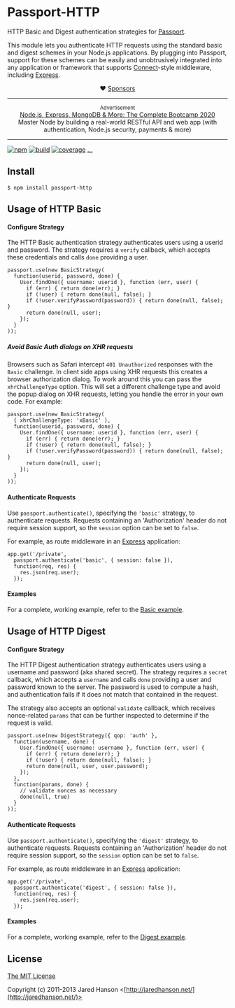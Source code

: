 # Passport-HTTP

HTTP Basic and Digest authentication strategies for [Passport](https://github.com/jaredhanson/passport).

This module lets you authenticate HTTP requests using the standard basic and
digest schemes in your Node.js applications.  By plugging into Passport, support
for these schemes can be easily and unobtrusively integrated into any
application or framework that supports [Connect](http://www.senchalabs.org/connect/)-style
middleware, including [Express](http://expressjs.com/).

<div align="center">

:heart: [Sponsors](https://www.passportjs.org/sponsors/?utm_source=github&utm_medium=referral&utm_campaign=passport-http&utm_content=nav-sponsors)

</div>

---

<p align="center">
  <sup>Advertisement</sup>
  <br>
  <a href="https://click.linksynergy.com/link?id=D*o7yui4/NM&offerid=507388.1672410&type=2&murl=https%3A%2F%2Fwww.udemy.com%2Fcourse%2Fnodejs-express-mongodb-bootcamp%2F&u1=kLuTIzmrCT1t6LdTW2psh0IyTCmrtTgnUbaS9Ot">Node.js, Express, MongoDB & More: The Complete Bootcamp 2020</a><br>Master Node by building a real-world RESTful API and web app (with authentication, Node.js security, payments & more)
</p>

---

[![npm](https://img.shields.io/npm/v/passport-http.svg)](https://www.npmjs.com/package/passport-http)
[![build](https://img.shields.io/travis/jaredhanson/passport-http.svg)](https://travis-ci.org/jaredhanson/passport-http)
[![coverage](https://img.shields.io/coveralls/jaredhanson/passport-http.svg)](https://coveralls.io/github/jaredhanson/passport-http)
[...](https://github.com/jaredhanson/passport-http/wiki/Status)

## Install

    $ npm install passport-http

## Usage of HTTP Basic

#### Configure Strategy

The HTTP Basic authentication strategy authenticates users using a userid and
password.  The strategy requires a `verify` callback, which accepts these
credentials and calls `done` providing a user.

    passport.use(new BasicStrategy(
      function(userid, password, done) {
        User.findOne({ username: userid }, function (err, user) {
          if (err) { return done(err); }
          if (!user) { return done(null, false); }
          if (!user.verifyPassword(password)) { return done(null, false); }
          return done(null, user);
        });
      }
    ));

##### Avoid Basic Auth dialogs on XHR requests
Browsers such as Safari intercept `401 Unauthorized` responses with the `Basic` challenge. In client side apps using XHR requests this creates a browser authorization dialog.  To work around this you can pass the `xhrChallengeType` option. This will set a different challenge type and avoid the popup dialog on XHR requests, letting you handle the error in your own code. For example:

    passport.use(new BasicStrategy(
      { xhrChallengeType: 'xBasic' },
      function(userid, password, done) {
        User.findOne({ username: userid }, function (err, user) {
          if (err) { return done(err); }
          if (!user) { return done(null, false); }
          if (!user.verifyPassword(password)) { return done(null, false); }
          return done(null, user);
        });
      }
    ));

#### Authenticate Requests

Use `passport.authenticate()`, specifying the `'basic'` strategy, to
authenticate requests.  Requests containing an 'Authorization' header do not
require session support, so the `session` option can be set to `false`.

For example, as route middleware in an [Express](http://expressjs.com/)
application:

    app.get('/private', 
      passport.authenticate('basic', { session: false }),
      function(req, res) {
        res.json(req.user);
      });

#### Examples

For a complete, working example, refer to the [Basic example](https://github.com/passport/express-3.x-http-basic-example).

## Usage of HTTP Digest

#### Configure Strategy

The HTTP Digest authentication strategy authenticates users using a username and
password (aka shared secret).  The strategy requires a `secret` callback, which
accepts a `username` and calls `done` providing a user and password known to the
server.  The password is used to compute a hash, and authentication fails if it
does not match that contained in the request.

The strategy also accepts an optional `validate` callback, which receives
nonce-related `params` that can be further inspected to determine if the request
is valid.

    passport.use(new DigestStrategy({ qop: 'auth' },
      function(username, done) {
        User.findOne({ username: username }, function (err, user) {
          if (err) { return done(err); }
          if (!user) { return done(null, false); }
          return done(null, user, user.password);
        });
      },
      function(params, done) {
        // validate nonces as necessary
        done(null, true)
      }
    ));

#### Authenticate Requests

Use `passport.authenticate()`, specifying the `'digest'` strategy, to
authenticate requests.  Requests containing an 'Authorization' header do not
require session support, so the `session` option can be set to `false`.

For example, as route middleware in an [Express](http://expressjs.com/)
application:

    app.get('/private', 
      passport.authenticate('digest', { session: false }),
      function(req, res) {
        res.json(req.user);
      });

#### Examples

For a complete, working example, refer to the [Digest example](https://github.com/passport/express-3.x-http-digest-example).

## License

[The MIT License](http://opensource.org/licenses/MIT)

Copyright (c) 2011-2013 Jared Hanson <[http://jaredhanson.net/](http://jaredhanson.net/)>
